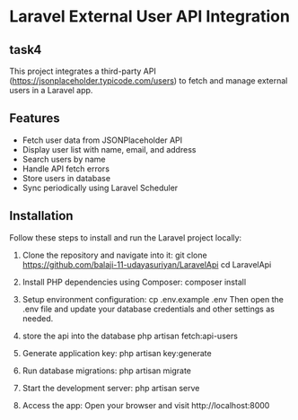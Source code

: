 # Laravel External User API Integration
## task4

This project integrates a third-party API (https://jsonplaceholder.typicode.com/users) to fetch and manage external users in a Laravel app.

## Features

- Fetch user data from JSONPlaceholder API
- Display user list with name, email, and address
- Search users by name
- Handle API fetch errors
- Store users in database
- Sync periodically using Laravel Scheduler


## Installation

Follow these steps to install and run the Laravel project locally:

1. Clone the repository and navigate into it:
   git clone https://github.com/balaji-11-udayasuriyan/LaravelApi
   cd LaravelApi

2. Install PHP dependencies using Composer:
   composer install

3. Setup environment configuration:
   cp .env.example .env
   Then open the .env file and update your database credentials and other settings as needed.
4. store the api into the database
   php artisan fetch:api-users


6. Generate application key:
   php artisan key:generate

7. Run database migrations:
   php artisan migrate

8. Start the development server:
   php artisan serve

9. Access the app:
   Open your browser and visit http://localhost:8000
